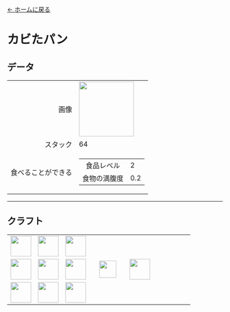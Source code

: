 [← ホームに戻る](../)
# カビたパン

## データ
<table>
    <tr><td align="end">画像</td><td><img src="https://i.imgur.com/peF2d4K.png" width="128"/></td></tr>
    <tr><td align="end">スタック</td><td>64</td></tr>
    <tr>
        <td align="end">食べることができる</td>
        <td>
            <table>
                <tr><td align="center">食品レベル</td><td align="start">2</td></tr>
                <tr><td align="center">食物の満腹度</td><td align="start">0.2</td></tr>
            </table>
        </td>
    </tr>
</table>

---

## クラフト
<table>
    <tr><td><img src="https://i.imgur.com/wl43BjZ.png" width="48"/></td><td><img src="https://i.imgur.com/1xm9bk6.png" width="48"/></td><td><img src="https://i.imgur.com/wl43BjZ.png" width="48"/></td><td colspan="3"></td></tr>
    <tr><td><img src="https://i.imgur.com/wl43BjZ.png" width="48"/></td><td><img src="https://i.imgur.com/VxlENp3.png" width="48"/></td><td><img src="https://i.imgur.com/wl43BjZ.png" width="48"/></td><td width="70" align="center"><img src="https://i.imgur.com/VE0KqIE.png" width="40"/></td><td><img src="https://i.imgur.com/peF2d4K.png" width="48"/></td><td width="70"></td></tr>
    <tr><td><img src="https://i.imgur.com/wl43BjZ.png" width="48"/></td><td><img src="https://i.imgur.com/wl43BjZ.png" width="48"/></td><td><img src="https://i.imgur.com/wl43BjZ.png" width="48"/></td><td colspan="3"></td></tr>
</table>
